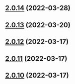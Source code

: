 ## [2.0.14](https://github.com/RapidAPI/httpsnippet/compare/v2.0.13...v2.0.14) (2022-03-28)



## [2.0.13](https://github.com/RapidAPI/httpsnippet/compare/v2.0.12...v2.0.13) (2022-03-20)



## [2.0.12](https://github.com/RapidAPI/httpsnippet/compare/v2.0.11...v2.0.12) (2022-03-17)



## [2.0.11](https://github.com/RapidAPI/httpsnippet/compare/v2.0.10...v2.0.11) (2022-03-17)



## [2.0.10](https://github.com/RapidAPI/httpsnippet/compare/v2.0.9...v2.0.10) (2022-03-17)



